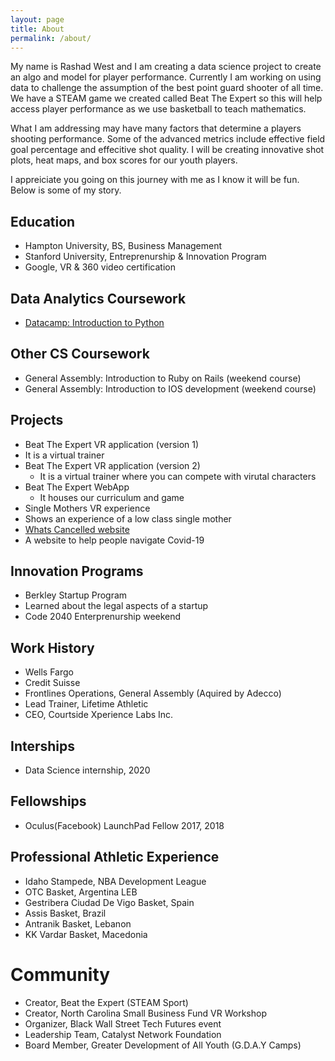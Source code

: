 ```yaml
---
layout: page
title: About
permalink: /about/
---
```


My name is Rashad West and I am creating a data science project to create an algo and model for player performance.  Currently I am working on using data to challenge the assumption of the best point guard shooter of all time.  We have a STEAM game we created called Beat The Expert so this will help access player performance as we use basketball to teach mathematics. 

What I am addressing may have many factors that determine a players shooting performance.  Some of the advanced metrics include effective field goal percentage and effecitive shot quality.  I will be creating innovative shot plots, heat maps, and box scores for our youth players.

I appreiciate you going on this journey with me as I know it will be fun. Below is some of my story.

## Education
- Hampton University, BS, Business Management
- Stanford University, Entreprenurship & Innovation Program
- Google, VR & 360 video certification

## Data Analytics Coursework
- [Datacamp: Introduction to Python](https://www.linkedin.com/sharing/share-offsite/?url=https%3A%2F%2Fwww.datacamp.com%2Fstatement-of-accomplishment%2Fcourse%2Ffabb7d75677a5fd7cde59a125e02650a7b02fc38)

## Other CS Coursework
- General Assembly: Introduction to Ruby on Rails (weekend course)
- General Assembly: Introduction to IOS development (weekend course)

## Projects 
- Beat The Expert VR application (version 1)
 - It is a virtual trainer
- Beat The Expert VR application (version 2)
  - It is a virtual trainer where you can compete with virutal characters
- Beat The Expert WebApp 
  - It houses our curriculum and game
- Single Mothers VR experience 
 - Shows an experience of a low class single mother
- [Whats Cancelled website](www.whatscancelled.com)
 - A website to help people navigate Covid-19

## Innovation Programs
- Berkley Startup Program
 - Learned about the legal aspects of a startup
- Code 2040 Enterprenurship weekend

## Work History
- Wells Fargo
- Credit Suisse 
- Frontlines Operations, General Assembly (Aquired by Adecco)
- Lead Trainer, Lifetime Athletic 
- CEO, Courtside Xperience Labs Inc.

## Interships 
- Data Science internship, 2020

## Fellowships 
- Oculus(Facebook) LaunchPad Fellow 2017, 2018

## Professional Athletic Experience
- Idaho Stampede, NBA Development League 
- OTC Basket, Argentina LEB
- Gestribera Ciudad De Vigo Basket, Spain 
- Assis Basket, Brazil 
- Antranik Basket, Lebanon 
- KK Vardar Basket, Macedonia

# Community 
- Creator, Beat the Expert (STEAM Sport)
- Creator, North Carolina Small Business Fund VR Workshop
- Organizer, Black Wall Street Tech Futures event
- Leadership Team, Catalyst Network Foundation 
- Board Member, Greater Development of All Youth (G.D.A.Y Camps)
